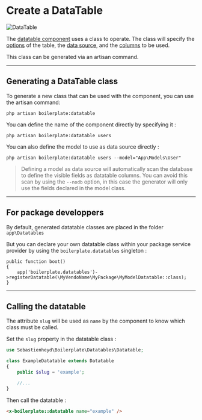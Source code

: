 # Create a DataTable

<img :src="$withBase('/assets/img/datatable.jpg')" alt="DataTable" style="max-width: 700px">

The [datatable component](../components/datatable) uses a class to operate. The class will specify the [options](options) of the table, the [data source](datasource), and the [columns](column) to be used.

This class can be generated via an artisan command.

---

## Generating a DataTable class

To generate a new class that can be used with the component, you can use the artisan command:

```
php artisan boilerplate:datatable
```

You can define the name of the component directly by specifying it :

```
php artisan boilerplate:datatable users
```

You can also define the model to use as data source directly :

```
php artisan boilerplate:datatable users --model="App\Models\User" 
```

> Defining a model as data source will automatically scan the database to define the visible fields as datatable columns. You can avoid this scan by using the `--nodb` option, in this case the generator will only use the fields declared in the model class.

---

## For package developpers

By default, generated datatable classes are placed in the folder `app\Datatables`

But you can declare your own datatable class within your package service provider by using the `boilerplate.datatables` singleton :

```
public function boot()
{
    app('boilerplate.datatables')->registerDatatable(\MyVendoName\MyPackage\MyModelDatatable::class);
} 
```

---

## Calling the datatable

The attribute `slug` will be used as `name` by the component to know which class must be called.

Set the `slug` property in the datatable class :

```php
use Sebastienheyd\Boilerplate\Datatables\Datatable;

class ExampleDatatable extends Datatable
{
    public $slug = 'example';

    //...
}
```

Then call the datatable :

```html
<x-boilerplate::datatable name="example" />
```